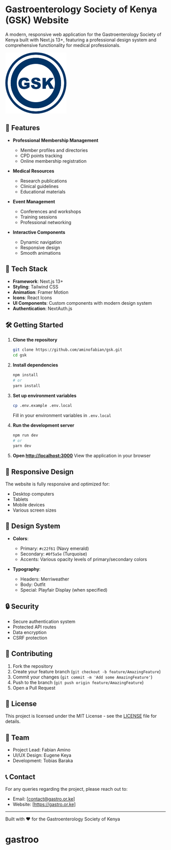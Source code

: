 # Gastroenterology Society of Kenya (GSK) Website

A modern, responsive web application for the Gastroenterology Society of Kenya built with Next.js 13+, featuring a professional design system and comprehensive functionality for medical professionals.

![GSK Logo](public/icon-192x192.png)

## 🌟 Features

- **Professional Membership Management**
  - Member profiles and directories
  - CPD points tracking
  - Online membership registration

- **Medical Resources**
  - Research publications
  - Clinical guidelines
  - Educational materials

- **Event Management**
  - Conferences and workshops
  - Training sessions
  - Professional networking

- **Interactive Components**
  - Dynamic navigation
  - Responsive design
  - Smooth animations

## 🚀 Tech Stack

- **Framework**: Next.js 13+
- **Styling**: Tailwind CSS
- **Animation**: Framer Motion
- **Icons**: React Icons
- **UI Components**: Custom components with modern design system
- **Authentication**: NextAuth.js

## 🛠️ Getting Started

1. **Clone the repository**
   ```bash
   git clone https://github.com/aminofabian/gsk.git
   cd gsk
   ```

2. **Install dependencies**
   ```bash
   npm install
   # or
   yarn install
   ```

3. **Set up environment variables**
   ```bash
   cp .env.example .env.local
   ```
   Fill in your environment variables in `.env.local`

4. **Run the development server**
   ```bash
   npm run dev
   # or
   yarn dev
   ```

5. **Open [http://localhost:3000](http://localhost:3000)**
   View the application in your browser

## 📱 Responsive Design

The website is fully responsive and optimized for:
- Desktop computers
- Tablets
- Mobile devices
- Various screen sizes

## 🎨 Design System

- **Colors**:
  - Primary: `#c22f61` (Navy emerald)
  - Secondary: `#0f5a5e` (Turquoise)
  - Accents: Various opacity levels of primary/secondary colors

- **Typography**:
  - Headers: Merriweather
  - Body: Outfit
  - Special: Playfair Display (when specified)

## 🔒 Security

- Secure authentication system
- Protected API routes
- Data encryption
- CSRF protection

## 🤝 Contributing

1. Fork the repository
2. Create your feature branch (`git checkout -b feature/AmazingFeature`)
3. Commit your changes (`git commit -m 'Add some AmazingFeature'`)
4. Push to the branch (`git push origin feature/AmazingFeature`)
5. Open a Pull Request

## 📄 License

This project is licensed under the MIT License - see the [LICENSE](LICENSE) file for details.

## 👥 Team

- Project Lead: Fabian Amino
- UI/UX Design: Eugene Keya
- Development: Tobias Baraka

## 📞 Contact

For any queries regarding the project, please reach out to:
- Email: [contact@gastro.or.ke]
- Website: [https://gastro.or.ke]

---

Built with ❤️ for the Gastroenterology Society of Kenya
# gastroo
